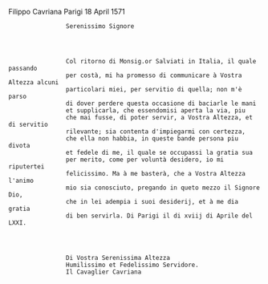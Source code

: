 Filippo Cavriana
Parigi
18 April 1571



        
            
                
                    Serenissimo Signore
                


                
                    Col ritorno di Monsig.or Salviati in Italia, il quale passando 
                    per costà, mi ha promesso di communicare à Vostra Altezza alcuni 
                    particolari miei, per servitio di quella; non m'è parso 
                    di dover perdere questa occasione di baciarle le mani 
                    et supplicarla, che essendomisi aperta la via, piu 
                    che mai fusse, di poter servir, a Vostra Altezza, et di servitio 
                    rilevante; sia contenta d'impiegarmi con certezza, 
                    che ella non habbia, in queste bande persona piu divota 
                    et fedele di me, il quale se occupassi la gratia sua 
                    per merito, come per voluntà desidero, io mi riputertei 
                    felicissimo. Ma à me basterà, che a Vostra Altezza l'animo
                    mio sia conosciuto, pregando in queto mezzo il Signore Dio, 
                    che in lei adempia i suoi desiderij, et à me dia gratia 
                    di ben servirla. Di Parigi il di xviij di Aprile del LXXI.
                


                
                    Di Vostra Serenissima Altezza
                    Humilissimo et Fedelissimo Servidore.
                    Il Cavaglier Cavriana
                


            
        
    